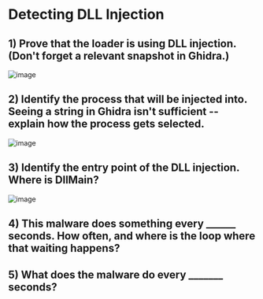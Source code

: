 # Detecting DLL Injection 

## 1) Prove that the loader is using DLL injection. (Don't forget a relevant snapshot in Ghidra.)
![image](https://user-images.githubusercontent.com/89425242/233742308-1841444e-a6d3-4ae7-a2b1-405e91a84cd7.png)


## 2) Identify the process that will be injected into. Seeing a string in Ghidra isn't sufficient -- explain how the process gets selected.
![image](https://user-images.githubusercontent.com/89425242/233481193-e4a12896-4269-4fe6-abfb-a2852dd14828.png)


## 3) Identify the entry point of the DLL injection. Where is DllMain?
![image](https://user-images.githubusercontent.com/89425242/233480263-f81e35df-0799-4998-b10e-b54e719e330a.png)


## 4) This malware does something every ______ seconds. How often, and where is the loop where that waiting happens?


## 5) What does the malware do every _______ seconds?

